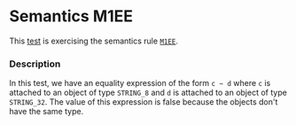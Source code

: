 # Semantics M1EE

This [test](.) is exercising the semantics rule [`M1EE`](../Readme.md).

### Description

In this test, we have an equality expression of the form `c ~ d` where `c` is attached to an object of type `STRING_8` and `d` is attached to an object of type `STRING_32`. The value of this expression is false because the objects don't have the same type.

